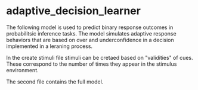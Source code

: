 # adaptive_decision_learner
The following model is used to predict binary response outcomes in probabilitsic inference tasks. The model simulates adaptive response behaviors that are based on over 
and underconfidence in a decision implemented in a leraning process. 

In the create stimuli file stimuli can be cretaed based on "validities" of cues. These correspond to the number of times they appear in the stimulus environment. 

The second file contains the full model.
